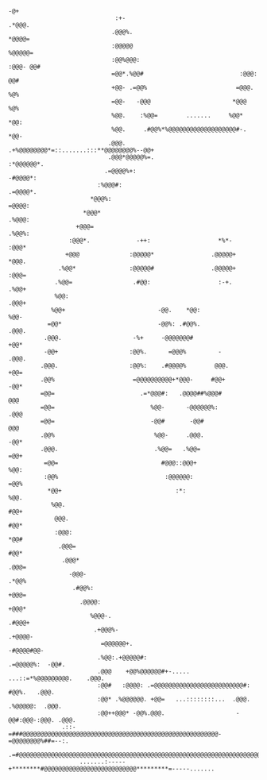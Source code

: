                                                                            -@+                              
                                  :+-                                    .*@@@.                             
                                 .@@@%.                                  *@@@@=                             
                                 :@@@@@                                 %@@@@@=                             
                                 :@@%@@@:                             :@@@- @@#                             
                                 =@@*.%@@#                           :@@@:  @@#                             
                                 +@@- .=@@%                         =@@@.   %@%                             
                                 =@@-   -@@@                       *@@@     %@%                             
                                 %@@.    :%@@=        .......     %@@*      *@@:                            
                                 %@@.     .#@@%*%@@@@@@@@@@@@@@@@@@@#-.     *@@-                            
                                .@@@.  .+%@@@@@@@@*=::.......:::**@@@@@@@@%--@@+                            
                                .@@@*@@@@@%=.                          :*@@@@@@*.                           
                               .=@@@@%+:                                    -#@@@@*:                        
                             :%@@@#:                                           .=@@@@*.                     
                           *@@@%:                                                  =@@@@:                   
                         *@@@*                                                       .%@@@:                 
                       +@@@=                                                           .%@@%:               
                     :@@@*.             -++:                   *%*-                      :@@@*              
                    +@@@              :@@@@@*                .@@@@@+                       *@@@.            
                  .%@@*               :@@@@@#                .@@@@@+                        :@@@=           
                 .%@@=                 .#@@:                   :-+.                          .%@@+          
                 %@@:                                                                         .@@@+         
                %@@+                          -@@.    *@@:                                      %@@-        
               =@@*                           -@@%: .#@@%.                                      .@@@.       
              .@@@.                    -%+     -@@@@@@@#                                         +@@*       
              -@@+                    :@@%.      =@@@%         -                                 .@@@.      
             .@@@.                    :@@%:    .#@@@@%        @@@.                                +@@=      
             .@@%                      =@@@@@@@@@@+*@@@-     #@@+                                 -@@*      
             =@@=                        .=*@@@#:   .@@@@##%@@@#                                   @@@      
             =@@=                           %@@-      -@@@@@@%:                                   .@@@      
             =@@=                           -@@#       -@@#                                        @@@      
             .@@%                            %@@-     .@@@.                                       -@@*      
             .@@@.                           .%@@=   .%@@=                                        =@@+      
              =@@=                             #@@@::@@@+                                         %@@:      
              :@@%                              :@@@@@@:                                         =@@%       
               *@@+                                :*:                                           %@@.       
                %@@.                                                                            #@@+        
                 @@@.                                                                          #@@*         
                 :@@@:                                                                        *@@#          
                  .@@@=                                                                      #@@*           
                   .@@@*                                                                   .@@@=            
                     -@@@-                                                               .*@@%              
                      .#@@%:                                                            +@@@=               
                        .@@@@:                                                        +@@@*                 
                           %@@@-.                                                  .#@@@+                   
                            .+@@@%-                                             .+@@@@-                     
                              =@@@@@@+.                                      -#@@@@#@@-                     
                             .%@@:.+@@@@@#:                             .=@@@@@%:  -@@#.                    
                             .@@@    +@@%@@@@@@#+-.....      ...::=*%@@@@@@@@@.    .@@@.                    
                             :@@#   :@@@@: .=@@@@@@@@@@@@@@@@@@@@@@@@@#:   #@@%.   .@@@.                    
                             :@@* .%@@@@@@. +@@=   ...::::::::...  .@@@. .%@@@@@:  .@@@.                    
                             :@@++@@@* -@@%.@@@.                    -@@#:@@@-:@@@. .@@@.                    
                   .::-=###@@@@@@@@@@@@@@@@@@@@@@@@@@@@@@@@@@@@@@@@@@@@@@@@@@@@@@@-=@@@@@@@@%##=--:.        
                 .=#@@@@@@@@@@@@@@@@@@@@@@@@@@@@@@@@@@@@@@@@@@@@@@@@@@@@@@@@@@@@@@@@@@@@@@@@@@@@@@@%*-      
                        .......:-----+********#@@@@@@@@@@@@@@@@@@@@@@@@@@*********=-----.......                
